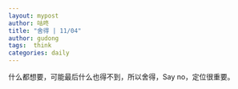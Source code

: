 ```yaml
---
layout: mypost
author: 咕咚
title: "舍得 | 11/04"
author: gudong
tags:  think
categories: daily
---
```


什么都想要，可能最后什么也得不到，所以舍得，Say no，定位很重要。
